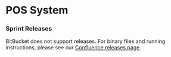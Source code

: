 # POS System

### Sprint Releases
BitBucket does not support releases. For binary files and running instructions, please see our [Confluence releases page](https://jira.cs.rutgers.edu:8444/display/POS/Releases).